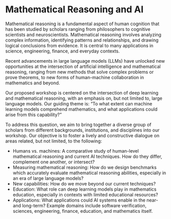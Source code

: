 # Mathematical Reasoning and AI 

Mathematical reasoning is a fundamental aspect of human cognition that has been studied by scholars ranging from philosophers to cognitive scientists and neuroscientists. Mathematical reasoning involves analyzing complex information, identifying patterns and relationships, and drawing logical conclusions from evidence. It is central to many applications in science, engineering, finance, and everyday contexts.

Recent advancements in large language models (LLMs) have unlocked new opportunities at the intersection of artificial intelligence and mathematical reasoning, ranging from new methods that solve complex problems or prove theorems, to new forms of human-machine collaboration in mathematics and beyond. 

Our proposed workshop is centered on the intersection of deep learning and mathematical reasoning, with an emphasis on, but not limited to, large language models.
Our guiding theme is: “To what extent can machine learning models comprehend mathematics, and what applications could arise from this capability?”

To address this question, we aim to bring together a diverse group of scholars from different backgrounds, institutions, and disciplines into our workshop. Our objective is to foster a lively and constructive dialogue on areas related, but not limited, to the following:
- Humans vs. machines: A comparative study of human-level mathematical reasoning and current AI techniques. How do they differ, complement one another, or intersect?
- Measuring mathematical reasoning: How do we design benchmarks which accurately evaluate mathematical reasoning abilities, especially in an era of large language models?
- New capabilities: How do we move beyond our current techniques?
- Education: What role can deep learning models play in mathematics education, especially in contexts with limited educational resources?
- Applications: What applications could AI systems enable in the near- and long-term? Example domains include software verification, sciences, engineering, finance, education, and mathematics itself.

